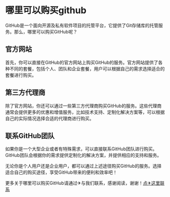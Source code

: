 # 哪里可以购买github

GitHub是一个面向开源及私有软件项目的托管平台，它提供了Git存储库的托管服务。那么，哪里可以购买GitHub呢？

## 官方网站

首先，你可以直接在GitHub的官方网站上购买GitHub的服务。官方网站提供了各种不同的套餐，包括个人、团队和企业套餐，用户可以根据自己的需求选择适合的套餐进行购买。

## 第三方代理商

除了官方网站，你还可以通过一些第三方代理商购买GitHub的服务。这些代理商通常会提供更多的优惠和增值服务，比如技术支持、定制化解决方案等，可以根据自己的实际情况选择合适的代理商进行购买。

## 联系GitHub团队

如果你是一个大型企业或者有特殊需求，可以直接联系GitHub团队进行购买。GitHub团队会根据你的需求提供定制化的解决方案，并提供相应的支持和服务。

无论你是个人用户还是企业用户，都可以通过上述途径购买GitHub的服务。选择适合自己的购买途径，享受GitHub带来的便利和效率吧！

更多关于哪里可以购买GitHub请通过✈与我们联系，感谢阅读，谢谢！[点✈这里联系](https://acc.k02.cc)